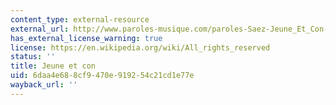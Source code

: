 ```yaml
---
content_type: external-resource
external_url: http://www.paroles-musique.com/paroles-Saez-Jeune_Et_Con-lyrics,p487
has_external_license_warning: true
license: https://en.wikipedia.org/wiki/All_rights_reserved
status: ''
title: Jeune et con
uid: 6daa4e68-8cf9-470e-9192-54c21cd1e77e
wayback_url: ''
---
```

